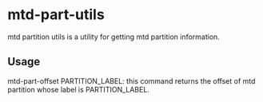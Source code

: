 # mtd-part-utils
mtd partition utils is a utility for getting mtd partition information.

## Usage
mtd-part-offset PARTITION_LABEL: this command returns the offset of mtd partition whose label is PARTITION_LABEL. 
